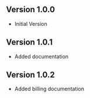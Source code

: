 ## Version 1.0.0

- Initial Version

## Version 1.0.1

- Added documentation

## Version 1.0.2

- Added billing documentation
